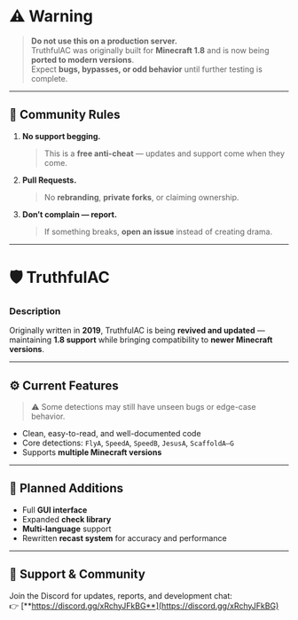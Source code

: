 # ⚠️ **Warning**
> **Do not use this on a production server.**  
> TruthfulAC was originally built for **Minecraft 1.8** and is now being **ported to modern versions**.  
> Expect **bugs, bypasses, or odd behavior** until further testing is complete.

---

## 🧩 **Community Rules**

1. **No support begging.**  
   > This is a **free anti-cheat** — updates and support come when they come.

2. **Pull Requests.**  
   > No **rebranding**, **private forks**, or claiming ownership.

3. **Don’t complain — report.**  
   > If something breaks, **open an issue** instead of creating drama.

---

# 🛡️ **TruthfulAC**

### Description
Originally written in **2019**, TruthfulAC is being **revived and updated** — maintaining **1.8 support** while bringing compatibility to **newer Minecraft versions**.

---

## ⚙️ **Current Features**
> ⚠️ Some detections may still have unseen bugs or edge-case behavior.

- Clean, easy-to-read, and well-documented code  
- Core detections: `FlyA`, `SpeedA`, `SpeedB`, `JesusA`, `ScaffoldA–G`  
- Supports **multiple Minecraft versions**

---

## 🔮 **Planned Additions**

- Full **GUI interface**  
- Expanded **check library**  
- **Multi-language** support  
- Rewritten **recast system** for accuracy and performance

---

## 💬 **Support & Community**

Join the Discord for updates, reports, and development chat:  
👉 [**https://discord.gg/xRchyJFkBG**](https://discord.gg/xRchyJFkBG)
